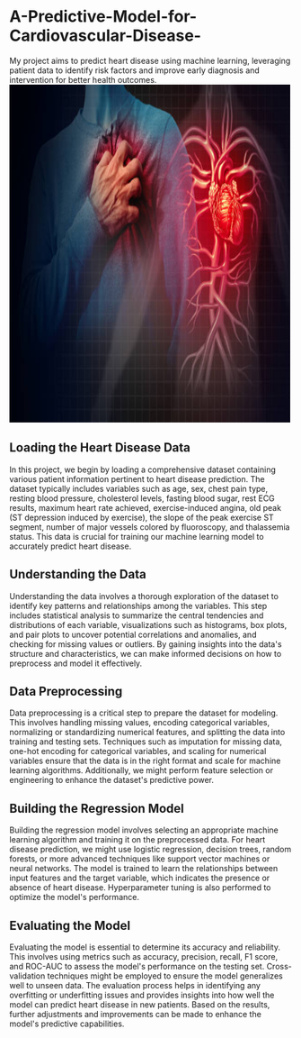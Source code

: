 # A-Predictive-Model-for-Cardiovascular-Disease-
My project aims to predict heart disease using machine learning, leveraging patient data to identify risk factors and improve early diagnosis and intervention for better health outcomes.
<img src="heart-disease.jpg" alt="Heart Disease Prediction" style="width:500px;height:600px;">
<h2>Loading the Heart Disease Data</h2>
<p>In this project, we begin by loading a comprehensive dataset containing various patient information pertinent to heart disease prediction. The dataset typically includes variables such as age, sex, chest pain type, resting blood pressure, cholesterol levels, fasting blood sugar, rest ECG results, maximum heart rate achieved, exercise-induced angina, old peak (ST depression induced by exercise), the slope of the peak exercise ST segment, number of major vessels colored by fluoroscopy, and thalassemia status. This data is crucial for training our machine learning model to accurately predict heart disease.</p>

<h2>Understanding the Data</h2>
<p>Understanding the data involves a thorough exploration of the dataset to identify key patterns and relationships among the variables. This step includes statistical analysis to summarize the central tendencies and distributions of each variable, visualizations such as histograms, box plots, and pair plots to uncover potential correlations and anomalies, and checking for missing values or outliers. By gaining insights into the data's structure and characteristics, we can make informed decisions on how to preprocess and model it effectively.</p>

<h2>Data Preprocessing</h2>
<p>Data preprocessing is a critical step to prepare the dataset for modeling. This involves handling missing values, encoding categorical variables, normalizing or standardizing numerical features, and splitting the data into training and testing sets. Techniques such as imputation for missing data, one-hot encoding for categorical variables, and scaling for numerical variables ensure that the data is in the right format and scale for machine learning algorithms. Additionally, we might perform feature selection or engineering to enhance the dataset's predictive power.</p>

<h2>Building the Regression Model</h2>
<p>Building the regression model involves selecting an appropriate machine learning algorithm and training it on the preprocessed data. For heart disease prediction, we might use logistic regression, decision trees, random forests, or more advanced techniques like support vector machines or neural networks. The model is trained to learn the relationships between input features and the target variable, which indicates the presence or absence of heart disease. Hyperparameter tuning is also performed to optimize the model's performance.</p>

<h2>Evaluating the Model</h2>
<p>Evaluating the model is essential to determine its accuracy and reliability. This involves using metrics such as accuracy, precision, recall, F1 score, and ROC-AUC to assess the model's performance on the testing set. Cross-validation techniques might be employed to ensure the model generalizes well to unseen data. The evaluation process helps in identifying any overfitting or underfitting issues and provides insights into how well the model can predict heart disease in new patients. Based on the results, further adjustments and improvements can be made to enhance the model's predictive capabilities.</p>






